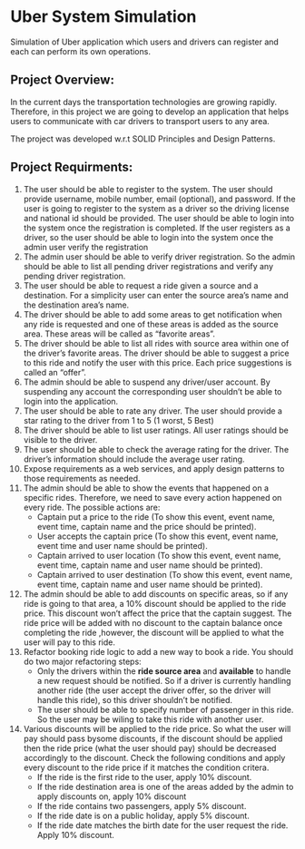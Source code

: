 # Uber System Simulation
Simulation of Uber application which users and drivers can register and each can perform its own operations.

## Project Overview:
In the current days the transportation technologies are growing rapidly. Therefore, in this project we are going to develop an application that helps users to communicate with car drivers to transport users to any area.

The project was developed w.r.t SOLID Principles and Design Patterns.

## Project Requirments:
1. The user should be able to register to the system. The user should provide username, mobile number, email (optional), and password. If the user is going to register to the system as a driver so the driving license and national id should be provided. The user should be able to login into the system once the registration is completed. If the user registers as a driver, so the user should be able to login into the system once the admin user verify the registration
2. The admin user should be able to verify driver registration. So the admin should be able to list all pending driver registrations and verify any pending driver registration.
3. The user should be able to request a ride given a source and a destination. For a simplicity user can enter the source area’s name and the destination area’s name.
4. The driver should be able to add some areas to get notification when any ride is requested and one of these areas is added as the source area. These areas will be called as “favorite areas”.
5. The driver should be able to list all rides with source area within one of the driver’s favorite areas. The driver should be able to suggest a price to this ride and notify the user with this price. Each price suggestions is called an “offer”.
6. The admin should be able to suspend any driver/user account. By suspending any account the corresponding user shouldn’t be able to login into the application.
7. The user should be able to rate any driver. The user should provide a star rating to the driver from 1 to 5 (1 worst, 5 Best)
8. The driver should be able to list user ratings. All user ratings should be visible to the driver.
9. The user should be able to check the average rating for the driver. The driver’s information should include the average user rating.
10. Expose requirements as a web services, and apply design patterns to those requirements as needed.
11. The admin should be able to show the events that happened on a specific rides. Therefore, we need to save every action happened on every ride. The possible actions are:
    - Captain put a price to the ride (To show this event, event name, event time, captain name and the price should be printed).
    - User accepts the captain price (To show this event, event name, event time and user name should be printed).
    - Captain arrived to user location (To show this event, event name, event time, captain name and user name should be printed).
    - Captain arrived to user destination (To show this event, event name, event time, captain name and user name should be printed).
12. The admin should be able to add discounts on specific areas, so if any ride is going to that area, a 10% discount should be applied to the ride price. This discount won’t affect the price that the captain suggest. The ride price will be added with no discount to the captain balance once completing the ride ,however, the discount will be applied to what the user will pay to this ride.
13. Refactor booking ride logic to add a new way to book a ride. You should do two major refactoring steps:
    - Only the drivers within the **ride source area** and **available** to handle a new request should be notified. So if a driver is currently handling another ride (the user accept the driver offer, so the driver will handle this ride), so this driver shouldn’t be notified.
    - The user should be able to specify number of passenger in this ride. So the user may be wiling to take this ride with another user.
14. Various discounts will be applied to the ride price. So what the user will pay should pass bysome discounts, if the discount should be applied then the ride price (what the user should pay) should be decreased accordingly to the discount. Check the following conditions and apply every discount to the ride price if it matches the condition critera.
    - If the ride is the first ride to the user, apply 10% discount.
    - If the ride destination area is one of the areas added by the admin to apply discounts on, apply 10% discount
    - If the ride contains two passengers, apply 5% discount.
    - If the ride date is on a public holiday, apply 5% discount.
    - If the ride date matches the birth date for the user request the ride. Apply 10% discount.

